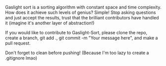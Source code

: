 Gaslight sort is a sorting algorithm with constant space and time complexity. How does it achieve such levels of genius? Simple! Stop asking questions and just accept the results, trust that the brilliant contributors have handled it (imagine it's another layer of abstraction!)

If you would like to contribute to Gaslight-Sort, please clone the repo, create a branch, git add ., git commit -m "Your message here", and make a pull request. 

Don't forget to clean before pushing! (Because I'm too lazy to create a .gitignore lmao)
